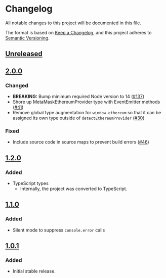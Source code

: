 # Changelog
All notable changes to this project will be documented in this file.

The format is based on [Keep a Changelog](https://keepachangelog.com/en/1.0.0/),
and this project adheres to [Semantic Versioning](https://semver.org/spec/v2.0.0.html).

## [Unreleased]

## [2.0.0]
### Changed
- **BREAKING:** Bump minimum required Node version to 14 ([#137](https://github.com/MetaMask/eth-json-rpc-middleware/pull/137))
- Shore up MetaMaskEthereumProvider type with EventEmitter methods ([#41](https://github.com/MetaMask/detect-provider/pull/41))
- Remove global type augmentation for `window.ethereum` so that it can be assigned its own type outside of `detectEthereumProvider` ([#30](https://github.com/MetaMask/detect-provider/pull/30))

### Fixed
- Include source code in source maps to prevent build errors ([#46](https://github.com/MetaMask/detect-provider/pull/46))

## [1.2.0]
### Added
- TypeScript types
  - Internally, the project was converted to TypeScript.

## [1.1.0]
### Added
- Silent mode to suppress `console.error` calls

## [1.0.1]
### Added
- Initial stable release.

[Unreleased]: https://github.com/MetaMask/detect-provider/compare/v2.0.0...HEAD
[2.0.0]: https://github.com/MetaMask/detect-provider/compare/v1.2.0...v2.0.0
[1.2.0]: https://github.com/MetaMask/detect-provider/compare/v1.1.0...v1.2.0
[1.1.0]: https://github.com/MetaMask/detect-provider/compare/v1.0.1...v1.1.0
[1.0.1]: https://github.com/MetaMask/detect-provider/releases/tag/v1.0.1
